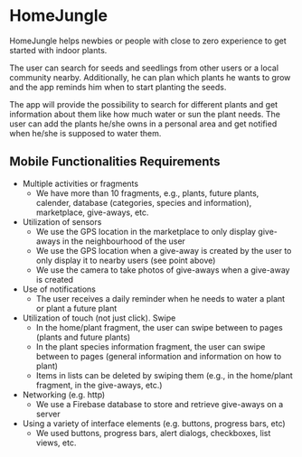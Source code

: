 # HomeJungle

HomeJungle helps newbies or people with close to zero experience to get started with indoor plants. 

The user can search for seeds and seedlings from other users or a local community nearby. Additionally, he can plan which plants he wants to grow and the app reminds him when to start planting the seeds.

The app will provide the possibility to search for different plants and get information about them like how much water or sun the plant needs. The user can add the plants he/she owns in a personal area and get notified when he/she is supposed to water them.


## Mobile Functionalities Requirements
- Multiple activities or fragments
	- We have more than 10 fragments, e.g., plants, future plants, calender, database (categories, species and information), marketplace, give-aways, etc.
- Utilization of sensors
	- We use the GPS location in the marketplace to only display give-aways in the neighbourhood of the user
	- We use the GPS location when a give-away is created by the user to only display it to nearby users (see point above)
	- We use the camera to take photos of give-aways when a give-away is created
- Use of notifications
	- The user receives a daily reminder when he needs to water a plant or plant a future plant
- Utilization of touch (not just click). Swipe
	- In the home/plant fragment, the user can swipe between to pages (plants and future plants)
	- In the plant species information fragment, the user can swipe between to pages (general information and information on how to plant)
	- Items in lists can be deleted by swiping them (e.g., in the home/plant fragment, in the give-aways, etc.)
- Networking (e.g. http)
	- We use a Firebase database to store and retrieve give-aways on a server
- Using a variety of interface elements (e.g. buttons, progress bars, etc)
	- We used buttons, progress bars, alert dialogs, checkboxes, list views, etc.
